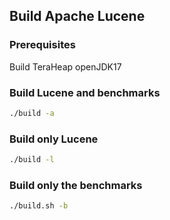 ## Build Apache Lucene

### Prerequisites
Build TeraHeap openJDK17

### Build Lucene and benchmarks
```sh
./build -a
```

### Build only Lucene
```sh
./build -l
```

### Build only the benchmarks
```sh
./build.sh -b
``` 
